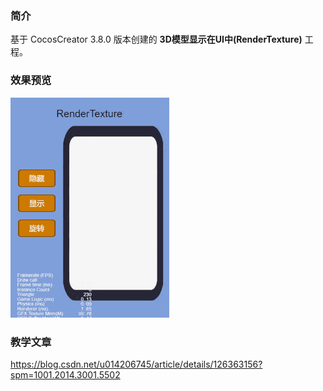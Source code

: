 ### 简介
基于 CocosCreator 3.8.0 版本创建的 **3D模型显示在UI中(RenderTexture)** 工程。

### 效果预览
![image](../../../gif/202201/2022012003.gif)

### 教学文章
https://blog.csdn.net/u014206745/article/details/126363156?spm=1001.2014.3001.5502